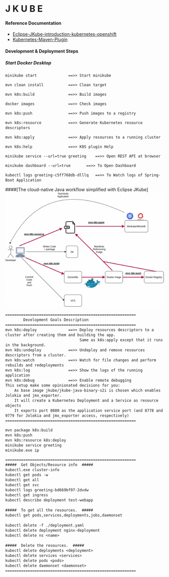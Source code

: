 # J K U B E

#### Reference Documentation
* [Eclipse-JKube-introduction-kubernetes-openshift](http://blog.marcnuri.com/eclipse-jkube-introduction-kubernetes-openshift/)
* [Kubernetes-Maven-Plugin](https://www.eclipse.org/jkube/docs/kubernetes-maven-plugin)


#### Development & Deployment Steps

##### Start Docker Desktop

```
minikube start				==>> Start minikube
```
```
mvn clean install			==>> Clean target
```
```
mvn k8s:build				==>> Build images
```
```
docker images				==>> Check images
```
```
mvn k8s:push				==>> Push images to a registry
```
```
mvn k8s:resource			==>> Generate Kubernetes resource descriptors
```
```
mvn k8s:apply				==>> Apply resources to a running cluster
```
```
mvn k8s:help				==>> K8S plugin Help
```
```
minikube service --url=true greeting	==>> Open REST API at browser
```
```
minikube dashboard --url=true		==>> To Open Dashboard
```
```
kubectl logs greeting-c5ff768db-dlllq	==>> To Watch logs of Spring-Boot Application
```
####[The cloud-native Java workflow simplified with Eclipse JKube]
![The cloud-native Java workflow simplified with Eclipse JKube](images/Cloud-Native-Java-Workflow-Using-Eclipse-JKube.png)


```
==========================================================
		Development Goals Description
==========================================================
mvn k8s:deploy 				==>> Deploy resources descriptors to a cluster after creating them and building the app. 
              					 Same as k8s:apply except that it runs in the background.
mvn k8s:undeploy 			==>> Undeploy and remove resources descriptors from a cluster.
mvn k8s:watch 				==>> Watch for file changes and perform rebuilds and redeployments
mvn k8s:log 				==>> Show the logs of the running application
mvn k8s:debug 				==>> Enable remote debugging
This setup make some opinionated decisions for you:
    As base image jkube/jkube-java-binary-s2i is chosen which enables Jolokia and jmx_exporter. 
    It will create a Kubernetes Deployment and a Service as resource objects
    It exports port 8080 as the application service port (and 8778 and 9779 for Jolokia and jmx_exporter access, respectively)
==========================================================
```

```
mvn package k8s:build
mvn k8s:push
mvn k8s:resource k8s:deploy
minikube service greeting
minikube.exe ip

```

```
==========================================================
#####  Get Objects/Resource info  #####
kubectl.exe cluster-info
kubectl get pods -w
kubectl get all
kubectl get svc
kubectl logs greeting-bd669bf97-2dvdw
kubectl get ingress
kubectl describe deployment test-webapp

#####  To get all the resources.  #####
kubectl get pods,services,deployments,jobs,daemonset

kubectl delete -f ./deployment.yaml
kubectl delete deployment nginx-deployment
kubectl delete ns <name>

#####  Delete the resources.  #####
kubectl delete deployments <deployment>
kubectl delete services <services>
kubectl delete pods <pods>
kubectl delete daemonset <daemonset>
==========================================================
```




